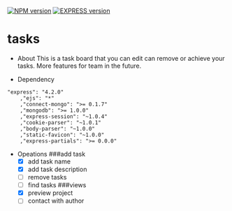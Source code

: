 [![NPM version](https://badge.fury.io/js/npm.svg)](http://badge.fury.io/js/npm)
[![EXPRESS version](https://badge.fury.io/js/express.svg)](http://badge.fury.io/js/express)

# tasks

- About
This is a task board that you can edit can remove or achieve
your tasks. More features for team in the future.

- Dependency
```
"express": "4.2.0"
    ,"ejs": "*"
    ,"connect-mongo": ">= 0.1.7"
    ,"mongodb": ">= 1.0.0"
    ,"express-session": "~1.0.4"
    ,"cookie-parser": "~1.0.1"
    ,"body-parser": "~1.0.0"
    ,"static-favicon": "~1.0.0"
    ,"express-partials": ">= 0.0.0"
```

- Opeations
  ###add task
    - [X] add task name
    - [X] add task description
    - [ ] remove tasks
    - [ ] find tasks
  ###views
    - [X] preview project
    - [ ] contact with author
